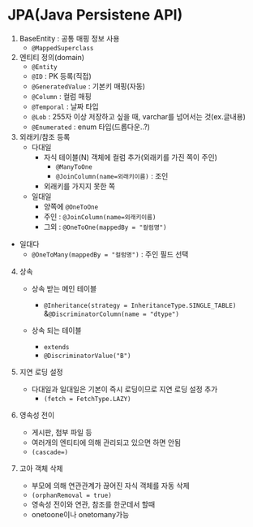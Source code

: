 # JPA(Java Persistene API)

1. BaseEntity : 공통 매핑 정보 사용
   - `@MappedSuperclass`
2. 엔티티 정의(domain)
   - `@Entity`
   - `@ID` : PK 등록(직접)
   - `@GeneratedValue` : 기본키 매핑(자동)
   - `@Column` : 컬럼 매핑
   - `@Temporal` : 날짜 타입
   - `@Lob` : 255자 이상 저장하고 싶을 때, varchar를 넘어서는 것(ex.글내용)
   - `@Enumerated` : enum 타입(드롭다운..?)
3. 외래키/참조 등록
   - 다대일
     - 자식 테이블(N) 객체에 컬럼 추가(외래키를 가진 쪽이 주인)
       - `@ManyToOne`
       - `@JoinColumn(name=외래키이름)` : 조인
     - 외래키를 가지지 못한 쪽
   - 일대일
     - 양쪽에 `@OneToOne`
     - 주인 : `@JoinColumn(name=외래키이름)` 
     - 그외 : `@OneToOne(mappedBy = "컬럼명")`

- 일대다
  - `@OneToMany(mappedBy = "컬럼명")` : 주인 필드 선택

4. 상속

   - 상속 받는 메인 테이블
     - `@Inheritance(strategy = InheritanceType.SINGLE_TABLE)` &`@DiscriminatorColumn(name = "dtype")`

   - 상속 되는 테이블
     - `extends`
     - `@DiscriminatorValue("B")`

5. 지연 로딩 설정
   - 다대일과 일대일은 기본이 즉시 로딩이므로 지연 로딩 설정 추가
     - `(fetch = FetchType.LAZY)`
6. 영속성 전이
   - 게시판, 첨부 파일 등 
   - 여러개의 엔티티에 의해 관리되고 있으면 하면 안됨
   - `(cascade=)`
7. 고아 객체 삭제
   - 부모에 의해 연관관계가 끊어진 자식 객체를 자동 삭제
   - `(orphanRemoval = true)`
   - 영속성 전이와 연관, 참조를 한군데서 할때
   - onetoone이나 onetomany가능